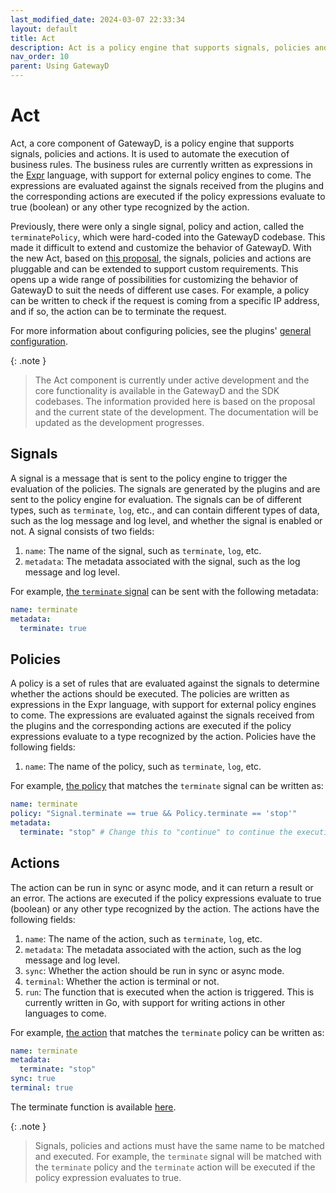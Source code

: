 ```yaml
---
last_modified_date: 2024-03-07 22:33:34
layout: default
title: Act
description: Act is a policy engine that supports signals, policies and actions. It is used to automate the execution of business rules.
nav_order: 10
parent: Using GatewayD
---
```


# Act

Act, a core component of GatewayD, is a policy engine that supports signals, policies and actions. It is used to automate the execution of business rules. The business rules are currently written as expressions in the [Expr](https://github.com/expr-lang/expr) language, with support for external policy engines to come. The expressions are evaluated against the signals received from the plugins and the corresponding actions are executed if the policy expressions evaluate to true (boolean) or any other type recognized by the action.

Previously, there were only a single signal, policy and action, called the `terminatePolicy`, which were hard-coded into the GatewayD codebase. This made it difficult to extend and customize the behavior of GatewayD. With the new Act, based on [this proposal](https://github.com/gatewayd-io/proposals/issues/5), the signals, policies and actions are pluggable and can be extended to support custom requirements. This opens up a wide range of possibilities for customizing the behavior of GatewayD to suit the needs of different use cases. For example, a policy can be written to check if the request is coming from a specific IP address, and if so, the action can be to terminate the request.

For more information about configuring policies, see the plugins' [general configuration](/using-gatewayd/plugins-configuration/general-configurations).

{: .note }
> The Act component is currently under active development and the core functionality is available in the GatewayD and the SDK codebases. The information provided here is based on the proposal and the current state of the development. The documentation will be updated as the development progresses.

## Signals

A signal is a message that is sent to the policy engine to trigger the evaluation of the policies. The signals are generated by the plugins and are sent to the policy engine for evaluation. The signals can be of different types, such as `terminate`, `log`, etc., and can contain different types of data, such as the log message and log level, and whether the signal is enabled or not. A signal consists of two fields:

1. `name`: The name of the signal, such as `terminate`, `log`, etc.
2. `metadata`: The metadata associated with the signal, such as the log message and log level.

For example, [the `terminate` signal](https://github.com/gatewayd-io/gatewayd-plugin-sdk/blob/d978dc626c5ba7e655f303c6dc51e3335292e4af/act/signal.go#L19-L26) can be sent with the following metadata:

```yaml
name: terminate
metadata:
  terminate: true
```

<!-- [Helper functions](https://github.com/gatewayd-io/gatewayd-plugin-sdk/blob/main/act/signal.go) are provided in the SDK to create and send the signals to the policy engine for plugin development. An example of sending a signal can be found in the cache plugin [here](https://github.com/gatewayd-io/gatewayd-plugin-cache/blob/354012088dc5d72d0f3e13bf10a7498eefea4616/plugin/plugin.go#L146-L163). -->

## Policies

A policy is a set of rules that are evaluated against the signals to determine whether the actions should be executed. The policies are written as expressions in the Expr language, with support for external policy engines to come. The expressions are evaluated against the signals received from the plugins and the corresponding actions are executed if the policy expressions evaluate to a type recognized by the action. Policies have the following fields:

1. `name`: The name of the policy, such as `terminate`, `log`, etc.

For example, [the policy](https://github.com/gatewayd-io/gatewayd/blob/6ccf9b70be368fb935dbc133bf547eae9f590630/act/builtins.go#L38-L42) that matches the `terminate` signal can be written as:

```yaml
name: terminate
policy: "Signal.terminate == true && Policy.terminate == 'stop'"
metadata:
  terminate: "stop" # Change this to "continue" to continue the execution
```

## Actions

The action can be run in sync or async mode, and it can return a result or an error. The actions are executed if the policy expressions evaluate to true (boolean) or any other type recognized by the action. The actions have the following fields:

1. `name`: The name of the action, such as `terminate`, `log`, etc.
2. `metadata`: The metadata associated with the action, such as the log message and log level.
3. `sync`: Whether the action should be run in sync or async mode.
4. `terminal`: Whether the action is terminal or not.
5. `run`: The function that is executed when the action is triggered. This is currently written in Go, with support for writing actions in other languages to come.

For example, [the action](https://github.com/gatewayd-io/gatewayd/blob/6ccf9b70be368fb935dbc133bf547eae9f590630/act/builtins.go#L61-L66) that matches the `terminate` policy can be written as:

```yaml
name: terminate
metadata:
  terminate: "stop"
sync: true
terminal: true
```

The terminate function is available [here](https://github.com/gatewayd-io/gatewayd/blob/6ccf9b70be368fb935dbc133bf547eae9f590630/act/builtins.go#L83-L127).

{: .note }
> Signals, policies and actions must have the same name to be matched and executed. For example, the `terminate` signal will be matched with the `terminate` policy and the `terminate` action will be executed if the policy expression evaluates to true.
